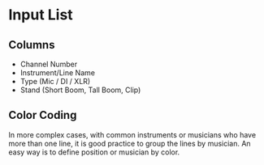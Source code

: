 # Input List


## Columns
* Channel Number
* Instrument/Line Name
* Type (Mic / DI / XLR)
* Stand (Short Boom, Tall Boom, Clip)

## Color Coding
In more complex cases, with common instruments or musicians who have more than one line, it is good practice to group the lines by musician. 
An easy way is to define position or musician by color.


